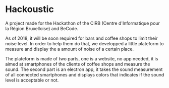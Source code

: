 # Hackoustic

A project made for the Hackathon of the CIRB (Centre d'Informatique pour la Région Bruxelloise) and BeCode.

As of 2018, it will be soon required for bars and coffee shops to limit their noise level.
In order to help them do that, we developped a little plateform to measure and display the a amount of noise of a certain place.


The plateform is made of two parts, one is a website, no app needed, it is aimed at smartphones of the clients of coffee shops and measure the sound.
The second part is an electron app, it takes the sound measurement of all connected smartphones and displays colors that indicates if the sound level is acceptable or not.
